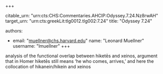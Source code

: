 +++


citable_urn: "urn:cts:CHS:Commentaries.AHCIP:Odyssey.7.24.Nz8rwAH"
target_urn: "urn:cts:greekLit:tlg0012.tlg002:7.24"
title: "Odyssey 7.24"

authors:
- email: "muellner@chs.harvard.edu"
  name: "Leonard Muellner"
  username: "lmuellner"
+++

<p>analysis of the functional overlap between hiketēs and xeinos, argument that in Homer hiketēs still means ‘he who comes, arrives,’ and here the collocation of hikanein/hikein and xeinos</p>